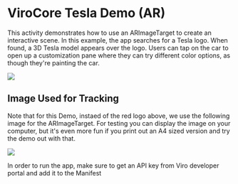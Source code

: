 # ViroCore Tesla Demo  (AR)

This activity demonstrates how to use an ARImageTarget to create an interactive scene. In this example, the app searches for a Tesla logo. When found, a 3D Tesla model appears over the logo. Users can tap on the car to open up a customization pane where they can try different color options, as though they're painting the car.

<img src="https://github.com/viromedia/virocore/blob/master/ARTesla/viro_car_marker_demo.gif">

## Image Used for Tracking
Note that for this Demo, instaed of the red logo above, we use the following image for the ARImageTarget. For testing you can display the image on your computer, but it's even more fun if you print out an A4 sized version and try the demo out with that.

<img src="https://github.com/viromedia/virocore/blob/master/ARTesla/app/src/main/assets/logo.png">

In order to run the app, make sure to get an API key from Viro developer portal and add it to the Manifest
